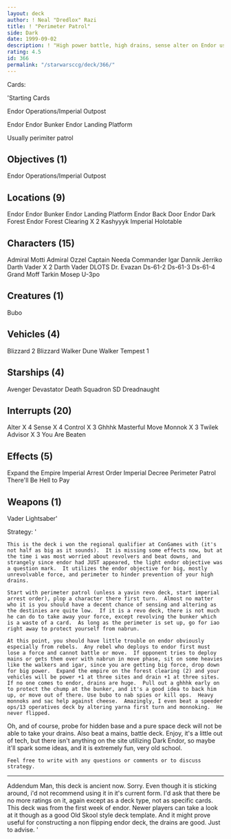 ```yaml
---
layout: deck
author: ! Neal "Dredlox" Razi
title: ! "Perimeter Patrol"
side: Dark
date: 1999-09-02
description: ! "High power battle, high drains, sense alter on Endor using perimeter patrol"
rating: 4.5
id: 366
permalink: "/starwarsccg/deck/366/"
---
```

Cards: 

'Starting Cards

Endor Operations/Imperial Outpost

Endor
Endor Bunker
Endor Landing Platform

Usually perimiter patrol

Objectives (1)
------------------
Endor Operations/Imperial Outpost

Locations (9)
---------------
Endor
Endor Bunker
Endor Landing Platform
Endor Back Door
Endor Dark Forest
Endor Forest Clearing	X 2
Kashyyyk
Imperial Holotable

Characters (15)
----------------
Admiral Motti
Admiral Ozzel
Captain Needa
Commander Igar
Dannik Jerriko
Darth Vader   X 2
Darth Vader DLOTS
Dr. Evazan
Ds-61-2
Ds-61-3
Ds-61-4
Grand Moff Tarkin
Mosep
U-3po

Creatures (1)
------------------
Bubo

Vehicles (4)
------------------
Blizzard 2
Blizzard Walker
Dune Walker
Tempest 1

Starships (4)
------------------
Avenger
Devastator
Death Squadron SD
Dreadnaught

Interrupts (20)
------------------
Alter  X 4
Sense  X 4
Control  X 3
Ghhhk
Masterful Move
Monnok	 X 3
Twilek Advisor	X 3
You Are Beaten

Effects (5)
------------------
Expand the Empire
Imperial Arrest Order
Imperial Decree
Perimeter Patrol
There'll Be Hell to Pay

Weapons (1)
------------------
Vader Lightsaber'

Strategy: '

	This is the deck i won the regional qualifier at ConGames with (it's not half as big as it sounds).  It is missing some effects now, but at the time i was most worried about revolvers and beat downs, and strangely since endor had JUST appeared, the light endor objective was a question mark.  It utilizes the endor objective for big, mostly unrevolvable force, and perimeter to hinder prevention of your high drains.

    Start with perimeter patrol (unless a yavin revo deck, start imperial arrest order), plop a character there first turn.  Almost no matter who it is you should have a decent chance of sensing and altering as the destinies are quite low.  If it is a revo deck, there is not much he can do to take away your force, except revolving the bunker which is a waste of a card.  As long as the perimeter is set up, go for iao right away to protect yourself from nabrun.

    At this point, you should have little trouble on endor obviously especially from rebels.  Any rebel who deploys to endor first must lose a force and cannot battle or move.  If opponent tries to deploy mains or gets them over with nabrun in move phase, sit on some heavies like the walkers and igar, since you are getting big force, drop down for big power.  Expand the empire on the forest clearing (2) and your vehicles will be power +1 at three sites and drain +1 at three sites.  If no one comes to endor, drains are huge.  Pull out a ghhhk early on to protect the chump at the bunker, and it's a good idea to back him up, or move out of there. Use bubo to nab spies or kill ops.  Heavy monnoks and sac help against cheese.  Amazingly, I even beat a speeder ops/13 operatives deck by altering yarna first turn and monnoking.  He never flipped.
Oh, and of course, probe for hidden base and a pure space deck will not be able to take your drains.  Also beat a mains, battle deck.  Enjoy, it's a little out of tech, but there isn't anything on the site utilizing Dark Endor, so maybe it'll spark some ideas, and it is extremely fun, very old school.

    Feel free to write with any questions or comments or to discuss strategy.

--------------------------------------------------------
Addendum Man, this deck is ancient now.  Sorry.  Even though it is sticking around, i'd not recommend using it in it's current form.  I'd ask that there be no more ratings on it, again except as a deck type, not as specific cards.  This deck was from the first week of endor.  Newer players can take a look at it though as a good Old Skool style deck template.  And it might prove useful for constructing a non flipping endor deck, the drains are good.  Just to advise.   '
